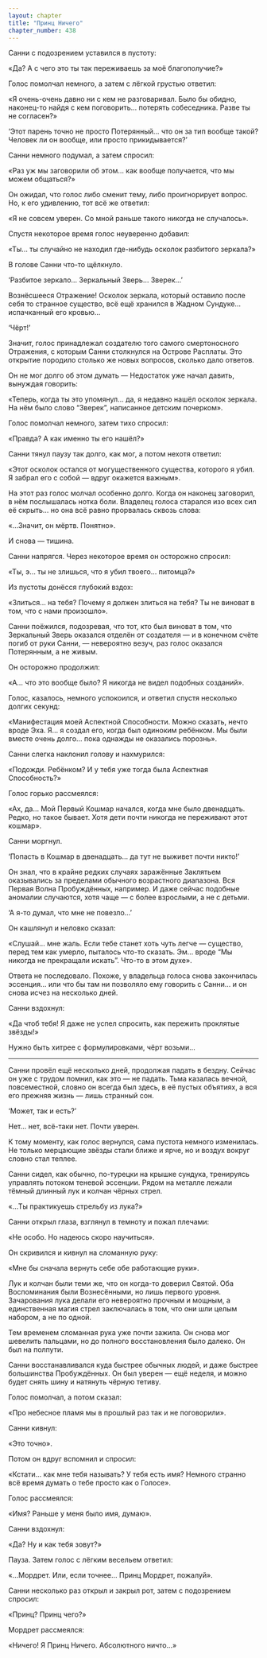 ```yaml
---
layout: chapter
title: "Принц Ничего"
chapter_number: 438
---
```


Санни с подозрением уставился в пустоту:

«Да? А с чего это ты так переживаешь за моё благополучие?»

Голос помолчал немного, а затем с лёгкой грустью ответил:

«Я очень-очень давно ни с кем не разговаривал. Было бы обидно, наконец-то найдя с кем поговорить… потерять собеседника. Разве ты не согласен?»

‘Этот парень точно не просто Потерянный… что он за тип вообще такой? Человек ли он вообще, или просто прикидывается?’

Санни немного подумал, а затем спросил:

«Раз уж мы заговорили об этом… как вообще получается, что мы можем общаться?»

Он ожидал, что голос либо сменит тему, либо проигнорирует вопрос. Но, к его удивлению, тот всё же ответил:

«Я не совсем уверен. Со мной раньше такого никогда не случалось».

Спустя некоторое время голос неуверенно добавил:

«Ты… ты случайно не находил где-нибудь осколок разбитого зеркала?»

В голове Санни что-то щёлкнуло.

‘Разбитое зеркало… Зеркальный Зверь… Зверек…’

Вознёсшееся Отражение! Осколок зеркала, который оставило после себя то странное существо, всё ещё хранился в Жадном Сундуке… испачканный его кровью…

‘Чёрт!’

Значит, голос принадлежал создателю того самого смертоносного Отражения, с которым Санни столкнулся на Острове Расплаты. Это открытие породило столько же новых вопросов, сколько дало ответов.

Он не мог долго об этом думать — Недостаток уже начал давить, вынуждая говорить:

«Теперь, когда ты это упомянул… да, я недавно нашёл осколок зеркала. На нём было слово “Зверек”, написанное детским почерком».

Голос помолчал немного, затем тихо спросил:

«Правда? А как именно ты его нашёл?»

Санни тянул паузу так долго, как мог, а потом нехотя ответил:

«Этот осколок остался от могущественного существа, которого я убил. Я забрал его с собой — вдруг окажется важным».

На этот раз голос молчал особенно долго. Когда он наконец заговорил, в нём послышалась нотка боли. Владелец голоса старался изо всех сил её скрыть… но она всё равно прорвалась сквозь слова:

«…Значит, он мёртв. Понятно».

И снова — тишина.

Санни напрягся. Через некоторое время он осторожно спросил:

«Ты, э… ты не злишься, что я убил твоего… питомца?»

Из пустоты донёсся глубокий вздох:

«Злиться… на тебя? Почему я должен злиться на тебя? Ты не виноват в том, что с нами произошло».

Санни поёжился, подозревая, что тот, кто был виноват в том, что Зеркальный Зверь оказался отделён от создателя — и в конечном счёте погиб от руки Санни, — невероятно везуч, раз голос оказался Потерянным, а не живым.

Он осторожно продолжил:

«А… что это вообще было? Я никогда не видел подобных созданий».

Голос, казалось, немного успокоился, и ответил спустя несколько долгих секунд:

«Манифестация моей Аспектной Способности. Можно сказать, нечто вроде Эха. Я… я создал его, когда был одиноким ребёнком. Мы были вместе очень долго… пока однажды не оказались порознь».

Санни слегка наклонил голову и нахмурился:

«Подожди. Ребёнком? И у тебя уже тогда была Аспектная Способность?»

Голос горько рассмеялся:

«Ах, да… Мой Первый Кошмар начался, когда мне было двенадцать. Редко, но такое бывает. Хотя дети почти никогда не переживают этот кошмар».

Санни моргнул.

‘Попасть в Кошмар в двенадцать… да тут не выживет почти никто!’

Он знал, что в крайне редких случаях заражённые Заклятьем оказывались за пределами обычного возрастного диапазона. Вся Первая Волна Пробуждённых, например. И даже сейчас подобные аномалии случаются, хотя чаще — с более взрослыми, а не с детьми.

‘А я-то думал, что мне не повезло…’

Он кашлянул и неловко сказал:

«Слушай… мне жаль. Если тебе станет хоть чуть легче — существо, перед тем как умерло, пыталось что-то сказать. Эм… вроде “Мы никогда не прекращали искать”. Что-то в этом духе».

Ответа не последовало. Похоже, у владельца голоса снова закончилась эссенция… или что бы там ни позволяло ему говорить с Санни… и он снова исчез на несколько дней.

Санни вздохнул:

«Да чтоб тебя! Я даже не успел спросить, как пережить проклятые звёзды!»

Нужно быть хитрее с формулировками, чёрт возьми…

***

Санни провёл ещё несколько дней, продолжая падать в бездну. Сейчас он уже с трудом помнил, как это — не падать. Тьма казалась вечной, повсеместной, словно он всегда был здесь, в её пустых объятиях, а вся его прежняя жизнь — лишь странный сон.

‘Может, так и есть?’

Нет… нет, всё-таки нет. Почти уверен.

К тому моменту, как голос вернулся, сама пустота немного изменилась. Не только мерцающие звёзды стали ближе и ярче, но и воздух вокруг словно стал теплее.

Санни сидел, как обычно, по-турецки на крышке сундука, тренируясь управлять потоком теневой эссенции. Рядом на металле лежали тёмный длинный лук и колчан чёрных стрел.

«…Ты практикуешь стрельбу из лука?»

Санни открыл глаза, взглянул в темноту и пожал плечами:

«Не особо. Но надеюсь скоро научиться».

Он скривился и кивнул на сломанную руку:

«Мне бы сначала вернуть себе обе работающие руки».

Лук и колчан были теми же, что он когда-то доверил Святой. Оба Воспоминания были Вознесёнными, но лишь первого уровня. Зачарования лука делали его невероятно прочным и мощным, а единственная магия стрел заключалась в том, что они шли целым набором, а не по одной.

Тем временем сломанная рука уже почти зажила. Он снова мог шевелить пальцами, но до полного восстановления было далеко. Он был на полпути.

Санни восстанавливался куда быстрее обычных людей, и даже быстрее большинства Пробуждённых. Он был уверен — ещё неделя, и можно будет снять шину и натянуть чёрную тетиву.

Голос помолчал, а потом сказал:

«Про небесное пламя мы в прошлый раз так и не поговорили».

Санни кивнул:

«Это точно».

Потом он вдруг вспомнил и спросил:

«Кстати… как мне тебя называть? У тебя есть имя? Немного странно всё время думать о тебе просто как о Голосе».

Голос рассмеялся:

«Имя? Раньше у меня было имя, думаю».

Санни вздохнул:

«Да? Ну и как тебя зовут?»

Пауза. Затем голос с лёгким весельем ответил:

«…Мордрет. Или, если точнее… Принц Мордрет, пожалуй».

Санни несколько раз открыл и закрыл рот, затем с подозрением спросил:

«Принц? Принц чего?»

Мордрет рассмеялся:

«Ничего! Я Принц Ничего. Абсолютного ничто…»